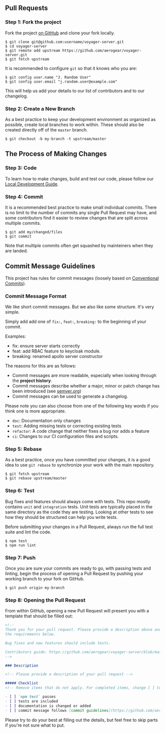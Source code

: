 

## Pull Requests

### Step 1: Fork the project

Fork the project [on GitHub](https://github.com/aerogear/voyager-server) and clone your fork
locally.

```text
$ git clone git@github.com:username/voyager-server.git
$ cd voyager-server
$ git remote add upstream https://github.com/aerogear/voyager-server.git
$ git fetch upstream
```

It is recommended to configure `git` so that it knows who you are:

```text
$ git config user.name "J. Random User"
$ git config user.email "j.random.user@example.com"
```

This will help us add your details to our list of contributors and to our changelog.

### Step 2: Create a New Branch

As a best practice to keep your development environment as organized as
possible, create local branches to work within. These should also be created
directly off of the `master` branch.

```text
$ git checkout -b my-branch -t upstream/master
```

## The Process of Making Changes

### Step 3: Code

To learn how to make changes, build and test our code, please follow our [Local Development Guide](./local-development.md).

### Step 4: Commit

It is a recommended best practice to make small individual commits. There is no limit to the number of
commits any single Pull Request may have, and some contributors find it easier
to review changes that are split across multiple commits.

```text
$ git add my/changed/files
$ git commit
```

Note that multiple commits often get squashed by mainteiners when they are landed.

## Commit Message Guidelines

This project has rules for commit messages (loosely based on [Conventional Commits](https://conventionalcommits.org/)).

### Commit Message Format

We like short commit messages. But we also like some structure. It's very simple.

Simply add add one of `fix:`, `feat:`, `breaking:` to the beginning of your commit.

Examples:

  - fix: ensure server starts correctly
  - feat: add RBAC feature to keycloak module.
  - breaking: renamed apollo server constructor

The reasons for this are as follows:

* Commit messages are more readable, especially when looking through the **project history**.
* Commit messages describe whether a major, minor or patch change has been introduced (see [semver.org](https://semver.org/))
* Commit messages can be used to generate a changelog.

Please note you can also choose from one of the following key words if you think one is more appropriate.

- `doc`: Documentation only changes
- `test`: Adding missing tests or correcting existing tests
- `refactor`: A code change that neither fixes a bug nor adds a feature
- `ci`: Changes to our CI configuration files and scripts.

### Step 5: Rebase

As a best practice, once you have committed your changes, it is a good idea
to use `git rebase` to synchronize your work with the main
repository.

```text
$ git fetch upstream
$ git rebase upstream/master
```

### Step 6: Test

<!-- TODO: Once we have more testing in place, it would be nice to have a better guide on tests -->
Bug fixes and features should always come with tests. This repo mostly contains `unit` and `integration` tests.
Unit tests are typically placed in the same directory as the code they are testing. 
Looking at other tests to see how they should be structured can help you write tests.

Before submitting your changes in a Pull Request, always run the full test suite and lint the code.

```
$ npm test
$ npm run lint
```

### Step 7: Push

Once you are sure your commits are ready to go, with passing tests and linting,
begin the process of opening a Pull Request by pushing your working branch to
your fork on GitHub.

```text
$ git push origin my-branch
```

### Step 8: Opening the Pull Request

From within GitHub, opening a new Pull Request will present you with a template
that should be filled out:

```markdown
<!--
Thank you for your pull request. Please provide a description above and review
the requirements below.

Bug fixes and new features should include tests.

Contributors guide: https://github.com/aerogear/voyager-server/blob/master/CONTRIBUTING.md
-->

### Description

<!-- Please provide a description of your pull request -->

##### Checklist
<!-- Remove items that do not apply. For completed items, change [ ] to [x]. -->

- [ ] `npm test` passes
- [ ] tests are included
- [ ] documentation is changed or added
- [ ] commit message follows [commit guidelines](https://github.com/aerogear/voyager-server/blob/master/CONTRIBUTING.md#commit-message-guidelines)
```

Please try to do your best at filling out the details, but feel free to skip
parts if you're not sure what to put.
